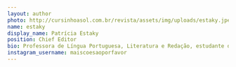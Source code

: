 ```yaml
---
layout: author
photo: http://cursinhoasol.com.br/revista/assets/img/uploads/estaky.jpeg
name: estaky
display_name: Patrícia Estaky
position: Chief Editor
bio: Professora de Língua Portuguesa, Literatura e Redação, estudante de Psicanálise, leitora compulsiva, escritora nas horas vagas, idealizadora do @maiscoesaoporfavor.
instagram_username: maiscoesaoporfavor
---
```

